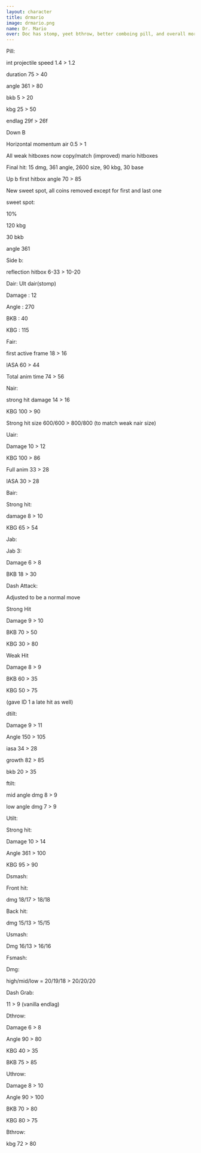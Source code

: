 ```yaml
---
layout: character
title: drmario
image: drmario.png
name: Dr. Mario
over: Doc has stomp, yeet bthrow, better comboing pill, and overall more damage output.
---
```


Pill:

int projectile speed 1.4 > 1.2

duration 75 > 40

angle 361 > 80

bkb 5 > 20

kbg 25 > 50

endlag 29f > 26f

Down B

Horizontal momentum air 0.5 > 1

All weak hitboxes now copy/match (improved) mario hitboxes

Final hit: 15 dmg, 361 angle, 2600 size, 90 kbg, 30 base

Up b first hitbox angle 70 > 85

New sweet spot, all coins removed except for first and last one

sweet spot:

10%

120 kbg

30 bkb

angle 361

Side b:

reflection hitbox 6-33 > 10-20

Dair: Ult dair(stomp)

Damage : 12

Angle : 270

BKB : 40

KBG : 115

Fair:

first active frame 18 > 16

IASA 60 > 44

Total anim time 74 > 56

Nair:

strong hit damage 14 > 16

KBG 100 > 90

Strong hit size 600/600 > 800/800 (to match weak nair size)

Uair:

Damage 10 > 12

KBG 100 > 86

Full anim 33 > 28

IASA 30 > 28

Bair:

Strong hit:

damage 8 > 10

KBG 65 > 54

Jab:

Jab 3:

Damage 6 > 8

BKB 18 > 30

Dash Attack:

Adjusted to be a normal move

Strong Hit

Damage 9 > 10

BKB 70 > 50

KBG 30 > 80

Weak Hit

Damage 8 > 9

BKB 60 > 35

KBG 50 > 75

(gave ID 1 a late hit as well)

dtilt:

Damage 9 > 11

Angle 150 > 105

iasa 34 > 28

growth 82 > 85

bkb 20 > 35

ftilt:

mid angle dmg 8 > 9

low angle dmg 7 > 9

Utilt:

Strong hit:

Damage 10 > 14

Angle 361 > 100

KBG 95 > 90

Dsmash:

Front hit:

dmg 18/17 > 18/18

Back hit:

dmg 15/13 > 15/15

Usmash:

Dmg 16/13 > 16/16

Fsmash:

Dmg:

high/mid/low = 20/19/18 > 20/20/20

Dash Grab:

11 > 9 (vanilla endlag)

Dthrow:

Damage 6 > 8

Angle 90 > 80

KBG 40 > 35

BKB 75 > 85

Uthrow:

Damage 8 > 10

Angle 90 > 100

BKB 70 > 80

KBG 80 > 75

Bthrow:

kbg 72 > 80
